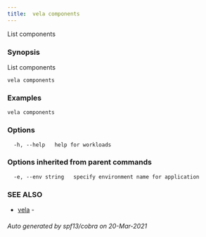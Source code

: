 ```yaml
---
title:  vela components
---
```


List components

### Synopsis

List components

```
vela components
```

### Examples

```
vela components
```

### Options

```
  -h, --help   help for workloads
```

### Options inherited from parent commands

```
  -e, --env string   specify environment name for application
```

### SEE ALSO

* [vela](vela.md)	 -

###### Auto generated by spf13/cobra on 20-Mar-2021
